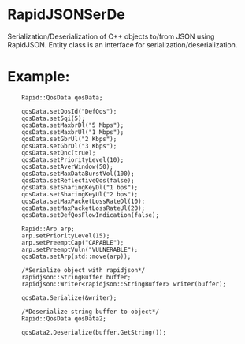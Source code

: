 # RapidJSONSerDe
Serialization/Deserialization of C++ objects to/from JSON using RapidJSON. Entity class is an interface for serialization/deserialization.

# Example:
        Rapid::QosData qosData;

        qosData.setQosId("DefQos");
        qosData.set5qi(5);
        qosData.setMaxbrDl("5 Mbps");
        qosData.setMaxbrUl("1 Mbps");
        qosData.setGbrUl("2 Kbps");
        qosData.setGbrDl("3 Kbps");
        qosData.setQnc(true);
        qosData.setPriorityLevel(10);
        qosData.setAverWindow(50);
        qosData.setMaxDataBurstVol(100);
        qosData.setReflectiveQos(false);
        qosData.setSharingKeyDl("1 bps");
        qosData.setSharingKeyUl("2 bps");
        qosData.setMaxPacketLossRateDl(10);
        qosData.setMaxPacketLossRateUl(20);
        qosData.setDefQosFlowIndication(false);

        Rapid::Arp arp;
        arp.setPriorityLevel(15);
        arp.setPreemptCap("CAPABLE");
        arp.setPreemptVuln("VULNERABLE");
        qosData.setArp(std::move(arp));

        /*Serialize object with rapidjson*/
        rapidjson::StringBuffer buffer;
        rapidjson::Writer<rapidjson::StringBuffer> writer(buffer);

        qosData.Serialize(&writer);
        
        /*Deserialize string buffer to object*/
        Rapid::QosData qosData2;

        qosData2.Deserialize(buffer.GetString());
